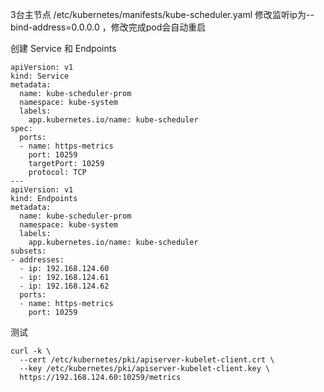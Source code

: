 3台主节点 /etc/kubernetes/manifests/kube-scheduler.yaml 修改监听ip为--bind-address=0.0.0.0 ，修改完成pod会自动重启

创建 Service 和 Endpoints
```shell
apiVersion: v1
kind: Service
metadata:
  name: kube-scheduler-prom
  namespace: kube-system
  labels:
    app.kubernetes.io/name: kube-scheduler
spec:
  ports:
  - name: https-metrics
    port: 10259
    targetPort: 10259
    protocol: TCP
---
apiVersion: v1
kind: Endpoints
metadata:
  name: kube-scheduler-prom
  namespace: kube-system
  labels:
    app.kubernetes.io/name: kube-scheduler
subsets:
- addresses:
  - ip: 192.168.124.60
  - ip: 192.168.124.61
  - ip: 192.168.124.62
  ports:
  - name: https-metrics
    port: 10259

```
测试
```shell
curl -k \
  --cert /etc/kubernetes/pki/apiserver-kubelet-client.crt \
  --key /etc/kubernetes/pki/apiserver-kubelet-client.key \
  https://192.168.124.60:10259/metrics
```
